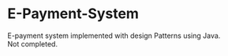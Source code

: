 # E-Payment-System
E-payment system implemented with design Patterns using Java.<br>
Not completed.
